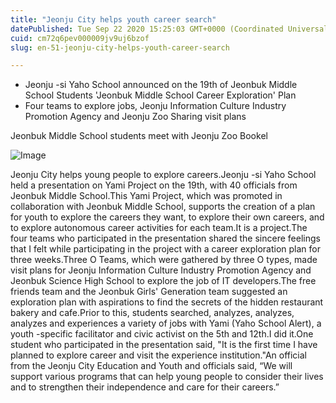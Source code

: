 ```yaml
---
title: "Jeonju City helps youth career search"
datePublished: Tue Sep 22 2020 15:25:03 GMT+0000 (Coordinated Universal Time)
cuid: cm72q6pev000009jv9uj6bzof
slug: en-51-jeonju-city-helps-youth-career-search

---
```



- Jeonju -si Yaho School announced on the 19th of Jeonbuk Middle School Students 'Jeonbuk Middle School Career Exploration' Plan
- Four teams to explore jobs, Jeonju Information Culture Industry Promotion Agency and Jeonju Zoo Sharing visit plans

Jeonbuk Middle School students meet with Jeonju Zoo Bookel

![Image](https://cdn.hashnode.com/res/hashnode/image/upload/v1739413999672/1d6473ee-0e46-4c62-aa70-090bf6110fec.jpeg)

Jeonju City helps young people to explore careers.Jeonju -si Yaho School held a presentation on Yami Project on the 19th, with 40 officials from Jeonbuk Middle School.This Yami Project, which was promoted in collaboration with Jeonbuk Middle School, supports the creation of a plan for youth to explore the careers they want, to explore their own careers, and to explore autonomous career activities for each team.It is a project.The four teams who participated in the presentation shared the sincere feelings that I felt while participating in the project with a career exploration plan for three weeks.Three O Teams, which were gathered by three O types, made visit plans for Jeonju Information Culture Industry Promotion Agency and Jeonbuk Science High School to explore the job of IT developers.The free friends team and the Jeonbuk Girls' Generation team suggested an exploration plan with aspirations to find the secrets of the hidden restaurant bakery and cafe.Prior to this, students searched, analyzes, analyzes, analyzes and experiences a variety of jobs with Yami (Yaho School Alert), a youth -specific facilitator and civic activist on the 5th and 12th.I did it.One student who participated in the presentation said, "It is the first time I have planned to explore career and visit the experience institution."An official from the Jeonju City Education and Youth and officials said, “We will support various programs that can help young people to consider their lives and to strengthen their independence and care for their careers.”